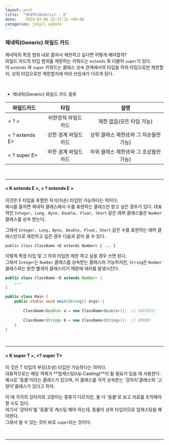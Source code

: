 ```yaml
---
layout: post
title:  "제네릭(Generic) - 3" 
date:    2024-03-06 22:37:32 +09:00
categories: jekyll update
---
```


### 제네릭(Generic) 와일드 카드

제네릭의 특정 범위 내로 좁혀서 제한하고 싶다면 어떻게 해야할까? <br>
와일드 카드의 타입 범위를 제한하는 키워드는 ```extends``` 와 더불어 ```super```가 있다.<br>
 이 ```extends``` 와 ```super``` 키워드는 클래스 상속 관계에서의 타입을 하위 타입으로만 제한할지, 상위 타입으로만 제한할지에 따라 쓰임새가 다르게 된다.

 <br>

 - 제네릭(Generic) 와일드 카드 종류

 |와일드카드 |타입  | 설명 |
|---|:---:|:---:|
| < ? > | 비한정적 와일드 카드 |제한 없음(모든 타입 가능) | 
| < ? extends E> | 상한 경계 와일드 카드 | 상위 클래스 제한(E와 그 자순들만 가능) |
| < ? super E> | 하한 경계 와일드 카드 | 하위 클래스 제한(E와 그 조상들만 가능) |

<br>

---------------------------------------
  

#### < K extends E >, < ? extends E >

이것은 E 타입을 포함한 자식(자손) 타입만 가능하다는 의미다.<br>
예시를 들자면 제네릭 클래스에서 수를 표현하는 클래스만 받고 싶은 경우가 있다. 대표적인 ```Integer, Long, Byte, Double, Float, Short``` 같은 래퍼 클래스들은 ```Number``` 클래스를 상속 받는다.<br>

그래서 ```Integer, Long, Byte, Double, Float, Short``` 같은 수를 표현하는 래퍼 클래스만으로 제한하고 싶은 경우 다음과 같이 쓸 수 있다.<br>

```hava
public class ClassName <E extends Number> { ... }
``` 

이렇게 특정 타입 및 그 하위 타입만 제한 하고 싶을 경우 쓰면 된다.<br> 
그래서 ```Integer```는 ```Number``` 클래스를 상속받는 클래스라 가능하지만, ```String```은 ```Number```클래스와는 완전 별개의 클래스이기 때문에 에러를 발생시킨다.<br>

```java
public class ClassName <E extends Number> { 
	... 
}
 
public class Main {
	public static void main(String[] args) {
 
		ClassName<Double> a = new ClassName<Double>();	// SUCCESS!
 
		ClassName<String> b = new ClassName<String>();	// ERROR!
	}
}
``` 

 <br>

--------------------------------------- 


#### < K super T >, <? super T>

이 것은 T 타입의 부모(조상) 타입만 가능하다는 의미다.<br>
대표적으로는 해당 객체가 **업캐스팅(Up Casting)**이 될 필요가 있을 때 사용한다.<br>
예시로 '동물'이라는 클래스가 있으며, 이 클래스를 각각 상속받는 '강아지'클래스와 '고양이'클래스가 있다고 하자.<br>

이 때 각각의 강아지와 고양이는 종류가 다르지만, 둘 다 '동물'로 보고 자료를 조작해야 할 수도 있다.<br> 
여기서 '강아지'를 '동물'로 캐스팅 해야 하는데, 동물이 상위 타입이므로 업캐스팅을 해야한다.<br>
그래서 쓸 수 있는 것이 바로 ```super```라는 것이다.

<br>

 
---------------------------------------







[jekyll-docs]: https://jekyllrb.com/docs/home
[jekyll-gh]:   https://github.com/jekyll/jekyll
[jekyll-talk]: https://talk.jekyllrb.com/